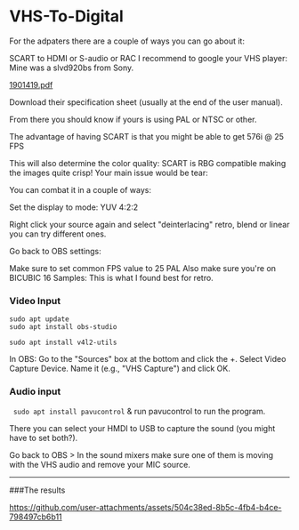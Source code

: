 # VHS-To-Digital

For the adpaters there are a couple of ways you can go about it:

SCART to HDMI or S-audio or RAC 
I recommend to google your VHS player: Mine was a slvd920bs from Sony.

[1901419.pdf](https://github.com/user-attachments/files/18293494/1901419.pdf)

Download their specification sheet (usually at the end of the user manual). 

From there you should know if yours is using PAL or NTSC or other. 

The advantage of having SCART is that you might be able to get 576i @ 25 FPS

This will also determine the color quality: SCART is RBG compatible making the images quite crisp! 
Your main issue would be tear:

You can combat it in a couple of ways:

Set the display to mode:
YUV 4:2:2

Right click your source again and select "deinterlacing" retro, blend or linear you can try different ones. 

Go back to OBS settings: 

Make sure to set common FPS value to 25 PAL
Also make sure you're on BICUBIC 16 Samples: This is what I found best for retro. 

### Video Input

```
sudo apt update
sudo apt install obs-studio

sudo apt install v4l2-utils
```

In OBS:
Go to the "Sources" box at the bottom and click the +.
Select Video Capture Device.
Name it (e.g., "VHS Capture") and click OK.

### Audio input

``` sudo apt install pavucontrol```
& run pavucontrol to run the program. 

There you can select your HMDI to USB to capture the sound (you might have to set both?). 

Go back to OBS > In the sound mixers make sure one of them is moving with the VHS audio and remove your MIC source.

---

###The results

https://github.com/user-attachments/assets/504c38ed-8b5c-4fb4-b4ce-798497cb6b11




